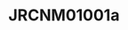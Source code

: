 <a name="material" />

# JRCNM01001a
<script type="application/ld+json">
  {
    "@context": "https://schema.org/",
    "@type": "ChemicalSubstance",
    "http://purl.org/dc/terms/conformsTo":
      {
        "@type": "CreativeWork",
        "@id": "https://bioschemas.org/profiles/ChemicalSubstance/0.4-RELEASE/"
      },
    "@id": "https://egonw.github.io/nanowiki/nanowiki371.html#material",
    "name": "JRCNM01001a",
    "sameAs: "http://127.0.0.1/mediawiki/index.php/Special:URIResolver/JRCNM01001a"
  }
</script>

